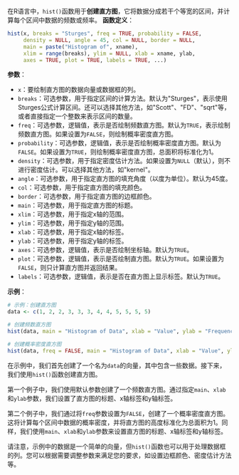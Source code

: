 在R语言中，`hist()`函数用于**创建直方图**，它将数据分成若干个等宽的区间，并计算每个区间中数据的频数或频率。
**函数定义**：
```R
hist(x, breaks = "Sturges", freq = TRUE, probability = FALSE,
     density = NULL, angle = 45, col = NULL, border = NULL,
     main = paste("Histogram of", xname),
     xlim = range(breaks), ylim = NULL, xlab = xname, ylab,
     axes = TRUE, plot = TRUE, labels = TRUE, ...)

```
**参数**：
- `x`：要绘制直方图的数据向量或数据框的列。
- `breaks`：可选参数，用于指定区间的计算方法。默认为"Sturges"，表示使用Sturges公式计算区间。还可以选择其他方法，如"Scott"、"FD"、"sqrt"等，或者直接指定一个整数来表示区间的数量。
- `freq`：可选参数，逻辑值，表示是否绘制频数直方图。默认为`TRUE`，表示绘制频数直方图。如果设置为`FALSE`，则绘制概率密度直方图。
- `probability`：可选参数，逻辑值，表示是否绘制概率密度直方图。默认为`FALSE`。如果设置为`TRUE`，则绘制概率密度直方图，总面积将标准化为1。
- `density`：可选参数，用于指定密度估计方法。如果设置为`NULL`（默认），则不进行密度估计。可以选择其他方法，如"kernel"。
- `angle`：可选参数，用于指定直方图的填充角度（以度为单位）。默认为45度。
- `col`：可选参数，用于指定直方图的填充颜色。
- `border`：可选参数，用于指定直方图的边框颜色。
- `main`：可选参数，用于指定直方图的标题。
- `xlim`：可选参数，用于指定x轴的范围。
- `ylim`：可选参数，用于指定y轴的范围。
- `xlab`：可选参数，用于指定x轴的标签。
- `ylab`：可选参数，用于指定y轴的标签。
- `axes`：可选参数，逻辑值，表示是否绘制坐标轴。默认为`TRUE`。
- `plot`：可选参数，逻辑值，表示是否绘制直方图。默认为`TRUE`。如果设置为`FALSE`，则只计算直方图并返回结果。
- `labels`：可选参数，逻辑值，表示是否在直方图上显示标签。默认为`TRUE`。

**示例**：
```R
# 示例：创建直方图
data <- c(1, 2, 2, 3, 3, 3, 4, 4, 5, 5, 5, 5)

# 创建频数直方图
hist(data, main = "Histogram of Data", xlab = "Value", ylab = "Frequency")

# 创建概率密度直方图
hist(data, freq = FALSE, main = "Histogram of Data", xlab = "Value", ylab = "Density")
```

在示例中，我们首先创建了一个名为`data`的向量，其中包含一些数据。接下来，我们使用`hist()`函数创建直方图。

第一个例子中，我们使用默认参数创建了一个频数直方图。通过指定`main`、`xlab`和`ylab`参数，我们设置了直方图的标题、x轴标签和y轴标签。

第二个例子中，我们通过将`freq`参数设置为`FALSE`，创建了一个概率密度直方图。这将计算每个区间中数据的概率密度，并将直方图的高度标准化为总面积为1。同样，我们使用`main`、`xlab`和`ylab`参数来设置直方图的标题、x轴标签和y轴标签。

请注意，示例中的数据是一个简单的向量，但`hist()`函数也可以用于处理数据框的列。您可以根据需要调整参数来满足您的要求，如设置边框颜色、密度估计方法等。
